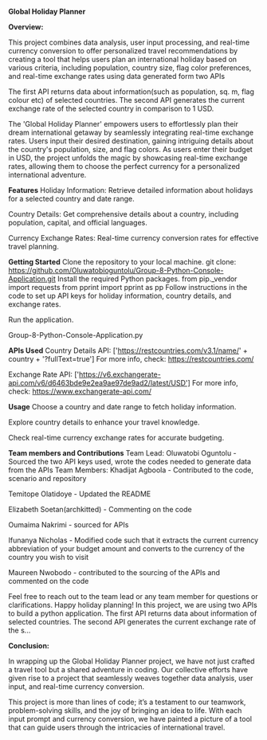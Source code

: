 **Global Holiday Planner**

**Overview:**

This project combines data analysis, user input processing, and real-time currency conversion to offer personalized travel recommendations by creating a tool that helps users plan an international holiday based on various criteria, including population, country size, flag color preferences, and real-time exchange rates using data generated form two APIs

The first API returns data about information(such as population, sq. m, flag colour etc) of selected countries. The second API generates the current exchange rate of the selected country in comparison to 1 USD.

The 'Global Holiday Planner' empowers users to effortlessly plan their dream international getaway by seamlessly integrating real-time exchange rates. Users input their desired destination, gaining intriguing details about the country's population, size, and flag colors. As users enter their budget in USD, the project unfolds the magic by showcasing real-time exchange rates, allowing them to choose the perfect currency for a personalized international adventure.

**Features**
Holiday Information: Retrieve detailed information about holidays for a selected country and date range.

Country Details: Get comprehensive details about a country, including population, capital, and official languages.

Currency Exchange Rates: Real-time currency conversion rates for effective travel planning.

**Getting Started**
Clone the repository to your local machine.
git clone: https://github.com/Oluwatobioguntolu/Group-8-Python-Console-Application.git
Install the required Python packages.
from pip._vendor import requests
from pprint import pprint as pp
Follow instructions in the code to set up API keys for holiday information, country details, and exchange rates.

Run the application.

Group-8-Python-Console-Application.py


**APIs Used**
Country Details API: ['https://restcountries.com/v3.1/name/' + country + '?fullText=true'] For more info, check: https://restcountries.com/

Exchange Rate API: ['https://v6.exchangerate-api.com/v6/d6463bde9e2ea9ae97de9ad2/latest/USD'] For more info, check: https://www.exchangerate-api.com/

**Usage**
Choose a country and date range to fetch holiday information.

Explore country details to enhance your travel knowledge.

Check real-time currency exchange rates for accurate budgeting.

**Team members and Contributions**
Team Lead:
Oluwatobi Oguntolu - Sourced the two API keys used, wrote the codes needed to generate data from the APIs
Team Members:
Khadijat Agboola - Contributed to the code, scenario and repository

Temitope Olatidoye - Updated the README

Elizabeth Soetan(archkitted) - Commenting on the code

Oumaima Nakrimi - sourced for APIs

Ifunanya Nicholas - Modified code such that it extracts the current currency abbreviation of your budget amount and converts to the currency of the country you wish to visit

Maureen Nwobodo - contributed to the sourcing of the APIs and commented on the code

Feel free to reach out to the team lead or any team member for questions or clarifications. Happy holiday planning! In this project, we are using two APIs to build a python application. The first API returns data about information of selected countries. The second API generates the current exchange rate of the s...

**Conclusion:**

In wrapping up the Global Holiday Planner project, we have not just crafted a travel tool but a shared adventure in coding. Our collective efforts have given rise to a project that seamlessly weaves together data analysis, user input, and real-time currency conversion.

This project is more than lines of code; it’s a testament to our teamwork, problem-solving skills, and the joy of bringing an idea to life. With each input prompt and currency conversion, we have painted a picture of a tool that can guide users through the intricacies of international travel.
